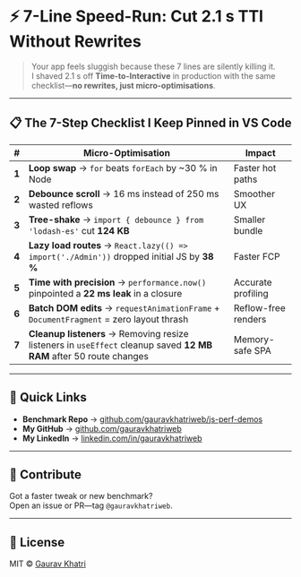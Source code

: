 
# ⚡ 7-Line Speed-Run: Cut 2.1 s TTI Without Rewrites

> Your app feels sluggish because these 7 lines are silently killing it.  
> I shaved 2.1 s off **Time-to-Interactive** in production with the same checklist—**no rewrites, just micro-optimisations**.

---

## 📋 The 7-Step Checklist I Keep Pinned in VS Code

| # | Micro-Optimisation | Impact |
|---|--------------------|--------|
| **1** | **Loop swap** → `for` beats `forEach` by ~30 % in Node | Faster hot paths |
| **2** | **Debounce scroll** → 16 ms instead of 250 ms wasted reflows | Smoother UX |
| **3** | **Tree-shake** → `import { debounce } from 'lodash-es'` cut **124 KB** | Smaller bundle |
| **4** | **Lazy load routes** → `React.lazy(() => import('./Admin'))` dropped initial JS by **38 %** | Faster FCP |
| **5** | **Time with precision** → `performance.now()` pinpointed a **22 ms leak** in a closure | Accurate profiling |
| **6** | **Batch DOM edits** → `requestAnimationFrame` + `DocumentFragment` = zero layout thrash | Reflow-free renders |
| **7** | **Cleanup listeners** → Removing resize listeners in `useEffect` cleanup saved **12 MB RAM** after 50 route changes | Memory-safe SPA |

---


## 🔗 Quick Links

- **Benchmark Repo** → [github.com/gauravkhatriweb/js-perf-demos](https://github.com/gauravkhatriweb/js-perf-demos)  
- **My GitHub** → [github.com/gauravkhatriweb](https://github.com/gauravkhatriweb)  
- **My LinkedIn** → [linkedin.com/in/gauravkhatriweb](https://linkedin.com/in/gauravkhatriweb)

---

## 🤝 Contribute

Got a faster tweak or new benchmark?  
Open an issue or PR—tag `@gauravkhatriweb`.

---

## 🪪 License

MIT © [Gaurav Khatri](https://github.com/gauravkhatriweb)
